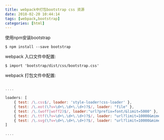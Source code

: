 ```yaml
---
title: webpack中打包bootstrap css 资源
date: 2018-02-20 10:44:14
tags: [webpack,bootstrap]
categories: [html]
---
```


使用npm安装bootstrap 

```shell
$ npm install --save bootstrap
```

webpack 入口文件中配置:
```shell
$ import 'bootstrap/dist/css/bootstrap.css'
```

webpack 打包文件中配置:

```javascript

....

loaders: [
    { test: /\.css$/, loader: 'style-loader!css-loader' },
    { test: /\.eot(\?v=\d+\.\d+\.\d+)?$/, loader: "file" },
    { test: /\.(woff|woff2)$/, loader:"url?prefix=font/&limit=5000" },
    { test: /\.ttf(\?v=\d+\.\d+\.\d+)?$/, loader: "url?limit=10000&mimetype=application/octet-stream" },
    { test: /\.svg(\?v=\d+\.\d+\.\d+)?$/, loader: "url?limit=10000&mimetype=image/svg+xml" }
]

....



```
